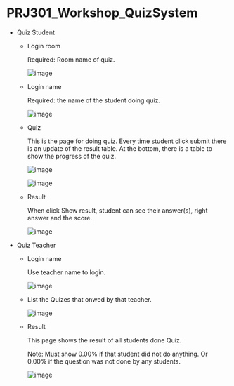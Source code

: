 # PRJ301_Workshop_QuizSystem

* Quiz Student
  - Login room

      Required: Room name of quiz.
  
      ![image](https://user-images.githubusercontent.com/91947000/147575477-7819e1b8-bf79-4ebb-b5ae-2b7910126c16.png)
  - Login name

      Required: the name of the student doing quiz.

      ![image](https://user-images.githubusercontent.com/91947000/147575586-bb1d831f-b84f-429e-a945-b87a72018683.png)
  - Quiz

     This is the page for doing quiz. Every time student click submit there is an update of the result table. At the bottom, there is a table to show the progress of the quiz.

      ![image](https://user-images.githubusercontent.com/91947000/147575746-8f280a43-a109-4620-b609-0e3810cc7a20.png)

      ![image](https://user-images.githubusercontent.com/91947000/147575880-3f857eb3-97a4-4cbb-b4a7-9c1e45317391.png)
  - Result

       When click Show result, student can see their answer(s), right answer and the score.

      ![image](https://user-images.githubusercontent.com/91947000/147576073-4457d97f-e881-4cde-9301-2227ea6e213c.png)

* Quiz Teacher
  - Login name

      Use teacher name to login.

      ![image](https://user-images.githubusercontent.com/91947000/147579628-a280281c-4d8b-41c2-bc63-14a0649a631c.png)

  - List the Quizes that onwed by that teacher.

      ![image](https://user-images.githubusercontent.com/91947000/147579708-c071d1aa-3d98-475b-bcc4-6f8c64f4caff.png)

  - Result

      This page shows the result of all students done Quiz.
      
      Note: Must show 0.00% if that student did not do anything. Or 0.00% if the question was not done by any students.

      ![image](https://user-images.githubusercontent.com/91947000/147579889-00117c4f-ddbf-4a77-9ad3-819856a051fc.png)
